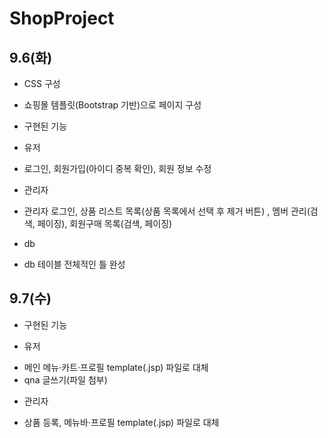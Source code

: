 # ShopProject

## 9.6(화)

* CSS 구성
 - 쇼핑몰 템플릿(Bootstrap 기반)으로 페이지 구성

- 구현된 기능
 * 유저
  + 로그인, 회원가입(아이디 중복 확인), 회원 정보 수정
  
 * 관리자
  + 관리자 로그인, 상품 리스트 목록(상품 목록에서 선택 후 제거 버튼) , 멤버 관리(검색, 페이징), 회원구매 목록(검색, 페이징)

- db
 * db 테이블 전체적인 틀 완성

## 9.7(수)

- 구현된 기능
 * 유저
  + 메인 메뉴·카트·프로필 template(.jsp) 파일로 대체
  + qna 글쓰기(파일 첨부)
 
 * 관리자
  + 상품 등록, 메뉴바·프로필 template(.jsp) 파일로 대체
  
  
